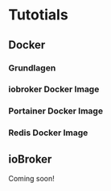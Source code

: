 # Tutotials

## Docker

### Grundlagen

### iobroker Docker Image

### Portainer Docker Image

### Redis Docker Image

## ioBroker

Coming soon!
